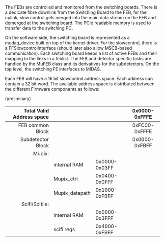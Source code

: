 The FEBs are controlled and monitored from the switching boards. There is a dedicate fibre downlink from the Switching Board to the FEB, for the uplink, slow control gets merged into the main data stream on the FEB and demerged at the switching board. The PCIe readable memory is used to transfer data to the switching PC.

On the software side, the switching board is represented as a mudaq_device built on top of the kernel driver. For the slowcontrol, there is a FFSlowcontrolInterface (should later also allow MSCB-based communication).
Each switching board keeps a list of active FEBs and their mapping to the links in a feblist. The FEB and detector specific tasks are handled by the MuFEB class and its derivatives for the subdetectors. On the top level, the switching FE interfaces to MIDAS.

Each FEB will have a 16 bit slowcontrol address space. Each address can contain a 32 bit word. The available address space is distributed between the different Firmware components as follows:

(preliminary)

Total Valid Address space| | | 0x0000-0xFFFE  
---------:| :----- | :----- | :-----:
 FEB common Block | | | 0xFC00-0xFFFE  
 Subdetector Block | | | 0x0000-0xFBFF  
|  Mupix: | |   
|  |internal RAM  | 0x0000-0x03FF  
|  |Mupix_ctrl |  0x0400-0x0FFF  
|  |Mupix_datapath  | 0x1000-0xFBFF  
|  Scifi/Scitile: | |   
|  |internal RAM | 0x0000-0x3FFF  
|  |scifi regs |  0x4000-0xFBFF